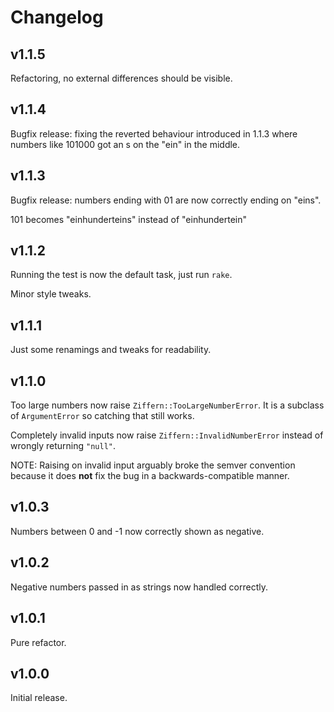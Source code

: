 # Changelog

## v1.1.5

Refactoring, no external differences should be visible.

## v1.1.4

Bugfix release: fixing the reverted behaviour introduced in 1.1.3 where numbers like
101000 got an s on the "ein" in the middle.

## v1.1.3

Bugfix release: numbers ending with 01 are now correctly ending on "eins".

101 becomes "einhunderteins" instead of "einhundertein"

## v1.1.2

Running the test is now the default task, just run `rake`.

Minor style tweaks.

## v1.1.1

Just some renamings and tweaks for readability.

## v1.1.0

Too large numbers now raise `Ziffern::TooLargeNumberError`. It is a subclass
of `ArgumentError` so catching that still works.

Completely invalid inputs now raise `Ziffern::InvalidNumberError` instead of
wrongly returning `"null"`.

NOTE: Raising on invalid input arguably broke the semver convention because it
does **not** fix the bug in a backwards-compatible manner.

## v1.0.3

Numbers between 0 and -1 now correctly shown as negative.

## v1.0.2

Negative numbers passed in as strings now handled correctly.

## v1.0.1

Pure refactor.

## v1.0.0

Initial release.
